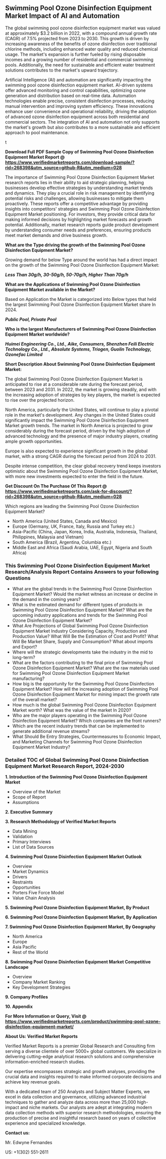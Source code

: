<h2>Swimming Pool Ozone Disinfection Equipment Market Impact of AI and Automation</h2><p>The global swimming pool ozone disinfection equipment market was valued at approximately $3.2 billion in 2022, with a compound annual growth rate (CAGR) of 7.5% projected from 2023 to 2030. This growth is driven by increasing awareness of the benefits of ozone disinfection over traditional chlorine methods, including enhanced water quality and reduced chemical usage. The market's expansion is further fueled by rising disposable incomes and a growing number of residential and commercial swimming pools. Additionally, the need for sustainable and efficient water treatment solutions contributes to the market's upward trajectory.</p><p>Artificial Intelligence (AI) and automation are significantly impacting the swimming pool ozone disinfection equipment market. AI-driven systems offer advanced monitoring and control capabilities, optimizing ozone generation and distribution based on real-time data. Automation technologies enable precise, consistent disinfection processes, reducing manual intervention and improving system efficiency. These innovations enhance user convenience and operational reliability, driving the adoption of advanced ozone disinfection equipment across both residential and commercial sectors. The integration of AI and automation not only supports the market's growth but also contributes to a more sustainable and efficient approach to pool maintenance.</p>t</p><p id="" class=""><strong>Download Full PDF Sample Copy of Swimming Pool Ozone Disinfection Equipment Market Report @ <a href="https://www.verifiedmarketreports.com/download-sample/?rid=268398&utm_source=github-R&utm_medium=028" target="_blank">https://www.verifiedmarketreports.com/download-sample/?rid=268398&utm_source=github-R&utm_medium=028</a></strong></p><p>The importance of&nbsp;Swimming Pool Ozone Disinfection Equipment Market research reports lies in their ability to aid strategic planning, helping businesses develop effective strategies by understanding market trends and dynamics. They play a crucial role in risk management by identifying potential risks and challenges, allowing businesses to mitigate them proactively. These reports offer a competitive advantage by providing insights into competitors' strategies and Swimming Pool Ozone Disinfection Equipment Market positioning. For investors, they provide critical data for making informed decisions by highlighting market forecasts and growth potential. Additionally, market research reports guide product development by understanding consumer needs and preferences, ensuring products meet market demands and drive business growth.</p><p><strong>What are the&nbsp;Type driving the growth of the Swimming Pool Ozone Disinfection Equipment Market?</strong></p><p id="" class="">Growing demand for below Type around the world has had a direct impact on the growth of the Swimming Pool Ozone Disinfection Equipment Market:</p><em><strong>Less Than 30g/h, 30-50g/h, 50-70g/h, Higher Than 70g/h</strong></em></p><strong>What are the&nbsp;Applications&nbsp;of Swimming Pool Ozone Disinfection Equipment Market available in the Market?</strong></p><p id="" class="">Based on Application the Market is categorized into Below types that held the largest Swimming Pool Ozone Disinfection Equipment Market share In 2024.</p><em><strong>Public Pool, Private Pool</strong></em></p><strong>Who is the largest Manufacturers of Swimming Pool Ozone Disinfection Equipment Market worldwide?</strong></p><p><em><strong>Huimei Engineering Co., Ltd., Aike, Consumers, Shenzhen Feili Electric Technology Co., Ltd., Absolute Systems, Triogen, Guolin Technology, Ozonefac Limited</strong></em></p><p id="" class=""><strong>Short Description About Swimming Pool Ozone Disinfection Equipment Market:</strong></p><p>The global Swimming Pool Ozone Disinfection Equipment Market is anticipated to rise at a considerable rate during the forecast period, between 2023 and 2031. In 2022, the market is growing steadily, and with the increasing adoption of strategies by key players, the market is expected to rise over the projected horizon.</p><p>North America, particularly the United States, will continue to play a pivotal role in the market's development. Any changes in the United States could significantly impact the Swimming Pool Ozone Disinfection Equipment Market growth trends. The market in North America is projected to grow considerably during the forecast period, driven by the high adoption of advanced technology and the presence of major industry players, creating ample growth opportunities.</p><p>Europe is also expected to experience significant growth in the global market, with a strong CAGR during the forecast period from 2024 to 2031.</p><p>Despite intense competition, the clear global recovery trend keeps investors optimistic about the Swimming Pool Ozone Disinfection Equipment Market, with more new investments expected to enter the field in the future.</p><p id="" class=""><strong>Get Discount On The Purchase Of This Report @ <a href="https://www.verifiedmarketreports.com/ask-for-discount/?rid=268398&utm_source=github-R&utm_medium=028" target="_blank">https://www.verifiedmarketreports.com/ask-for-discount/?rid=268398&utm_source=github-R&utm_medium=028</a></strong></p>Which regions are leading the Swimming Pool Ozone Disinfection Equipment Market?</p><ul><li>North America (United States, Canada and Mexico)</li><li>Europe (Germany, UK, France, Italy, Russia and Turkey etc.)</li><li>Asia-Pacific (China, Japan, Korea, India, Australia, Indonesia, Thailand, Philippines, Malaysia and Vietnam)</li><li>South America (Brazil, Argentina, Columbia etc.)</li><li>Middle East and Africa (Saudi Arabia, UAE, Egypt, Nigeria and South Africa)</li></ul><h3 id="" class="">This Swimming Pool Ozone Disinfection Equipment Market Research/Analysis Report Contains Answers to your following Questions</h3><ul><li>What are the global trends in the Swimming Pool Ozone Disinfection Equipment Market? Would the market witness an increase or decline in the demand in the coming years?</li><li>What is the estimated demand for different types of products in Swimming Pool Ozone Disinfection Equipment Market? What are the upcoming industry applications and trends for the Swimming Pool Ozone Disinfection Equipment Market?</li><li>What Are Projections of Global Swimming Pool Ozone Disinfection Equipment Market Industry Considering Capacity, Production and Production Value? What Will Be the Estimation of Cost and Profit? What Will Be Market Share, Supply and Consumption? What about imports and Export?</li><li>Where will the strategic developments take the industry in the mid to long-term?</li><li>What are the factors contributing to the final price of Swimming Pool Ozone Disinfection Equipment Market? What are the raw materials used for Swimming Pool Ozone Disinfection Equipment Market manufacturing?</li><li>How big is the opportunity for the Swimming Pool Ozone Disinfection Equipment Market? How will the increasing adoption of Swimming Pool Ozone Disinfection Equipment Market for mining impact the growth rate of the overall market?</li><li>How much is the global Swimming Pool Ozone Disinfection Equipment Market worth? What was the value of the market In 2020?</li><li>Who are the major players operating in the Swimming Pool Ozone Disinfection Equipment Market? Which companies are the front runners?</li><li>Which are the recent industry trends that can be implemented to generate additional revenue streams?</li><li>What Should Be Entry Strategies, Countermeasures to Economic Impact, and Marketing Channels for Swimming Pool Ozone Disinfection Equipment Market Industry?</li></ul><h3 id="" class="">Detailed TOC of Global Swimming Pool Ozone Disinfection Equipment Market Research Report, 2024-2030</h3><p id="" class=""><strong>1. Introduction of the Swimming Pool Ozone Disinfection Equipment Market</strong></p><ul><li>Overview of the Market</li><li>Scope of Report</li><li>Assumptions</li></ul><p id="" class=""><strong>2. Executive Summary</strong></p><p id="" class=""><strong>3. Research Methodology of Verified Market Reports</strong></p><ul><li>Data Mining</li><li>Validation</li><li>Primary Interviews</li><li>List of Data Sources</li></ul><p id="" class=""><strong>4. Swimming Pool Ozone Disinfection Equipment Market Outlook</strong></p><ul><li>Overview</li><li>Market Dynamics</li><li>Drivers</li><li>Restraints</li><li>Opportunities</li><li>Porters Five Force Model</li><li>Value Chain Analysis</li></ul><p id="" class=""><strong>5. Swimming Pool Ozone Disinfection Equipment Market, By Product</strong></p><p id="" class=""><strong>6. Swimming Pool Ozone Disinfection Equipment Market, By Application</strong></p><p id="" class=""><strong>7. Swimming Pool Ozone Disinfection Equipment Market, By Geography</strong></p><ul><li>North America</li><li>Europe</li><li>Asia Pacific</li><li>Rest of the World</li></ul><p id="" class=""><strong>8. Swimming Pool Ozone Disinfection Equipment Market Competitive Landscape</strong></p><ul><li>Overview</li><li>Company Market Ranking</li><li>Key Development Strategies</li></ul><p id="" class=""><strong>9. Company Profiles</strong></p><p id="" class=""><strong>10. Appendix</strong></p><p id="" class=""><strong>For More Information or Query, Visit @ <a href="https://www.verifiedmarketreports.com/product/swimming-pool-ozone-disinfection-equipment-market/" target="_blank">https://www.verifiedmarketreports.com/product/swimming-pool-ozone-disinfection-equipment-market/</a></strong></p><p id="" class=""><strong>About Us: Verified Market Reports</strong></p><p id="" class="">Verified Market Reports is a premier Global Research and Consulting firm serving a diverse clientele of over 5000+ global customers. We specialize in delivering cutting-edge analytical research solutions and comprehensive information-enriched research studies.</p><p id="" class="">Our expertise encompasses strategic and growth analyses, providing the crucial data and insights required to make informed corporate decisions and achieve key revenue goals.</p><p id="" class="">With a dedicated team of 250 Analysts and Subject Matter Experts, we excel in data collection and governance, utilizing advanced industrial techniques to gather and analyze data across more than 25,000 high-impact and niche markets. Our analysts are adept at integrating modern data collection methods with superior research methodologies, ensuring the production of precise and insightful research based on years of collective experience and specialized knowledge.</p><p id="" class=""><strong>Contact us:</strong></p><p id="" class="">Mr. Edwyne Fernandes</p><p id="" class="">US: +1(302) 551-2611</p>